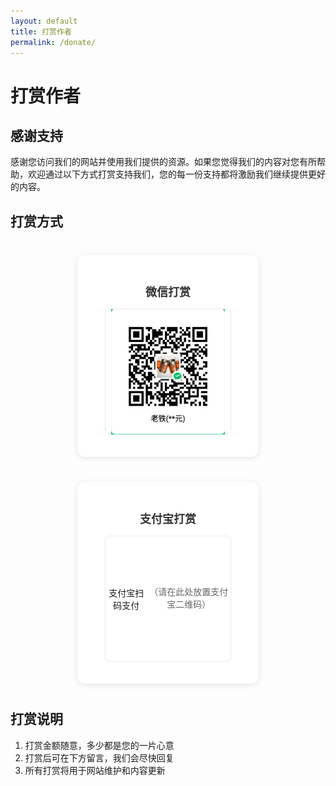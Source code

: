 ```yaml
---
layout: default
title: 打赏作者
permalink: /donate/
---
```


# 打赏作者

## 感谢支持

感谢您访问我们的网站并使用我们提供的资源。如果您觉得我们的内容对您有所帮助，欢迎通过以下方式打赏支持我们，您的每一份支持都将激励我们继续提供更好的内容。

## 打赏方式

<div class="donate-methods">
  <div class="donate-card">
    <h3>微信打赏</h3>
    <div class="qr-code">
      <img src="assets/images/WEIXIN.PNG" alt="微信打赏二维码" style="max-width: 100%; max-height: 100%;">
    </div>
  </div>
  
  <div class="donate-card">
    <h3>支付宝打赏</h3>
    <div class="qr-code">
      <p>支付宝扫码支付</p>
      <p style="font-size: 14px; color: #666; margin-top: 10px;">（请在此处放置支付宝二维码）</p>
    </div>
  </div>
</div>

## 打赏说明

1. 打赏金额随意，多少都是您的一片心意
2. 打赏后可在下方留言，我们会尽快回复
3. 所有打赏将用于网站维护和内容更新

<style>
  .donate-methods {
    display: flex;
    gap: 40px;
    justify-content: center;
    margin: 40px 0;
    flex-wrap: wrap;
  }
  
  .donate-card {
    text-align: center;
    background-color: #ffffff;
    padding: 20px;
    border-radius: 12px;
    box-shadow: 0 2px 10px rgba(0,0,0,0.1);
    transition: transform 0.3s ease, box-shadow 0.3s ease;
    width: 250px;
  }
  
  .donate-card:hover {
    transform: translateY(-5px);
    box-shadow: 0 5px 15px rgba(0,0,0,0.15);
  }
  
  .qr-code {
    width: 200px;
    height: 200px;
    background-color: #ffffff;
    display: flex;
    align-items: center;
    justify-content: center;
    border-radius: 8px;
    margin: 15px auto;
    border: 1px solid #eaeaea;
    overflow: hidden;
  }
  
  .donate-card h3 {
    color: #333;
    margin-bottom: 15px;
    font-size: 18px;
  }
  
  @media (max-width: 768px) {
    .donate-methods {
      flex-direction: column;
      align-items: center;
      gap: 20px;
    }
    
    .donate-card {
      width: 100%;
      max-width: 280px;
    }
  }
</style>